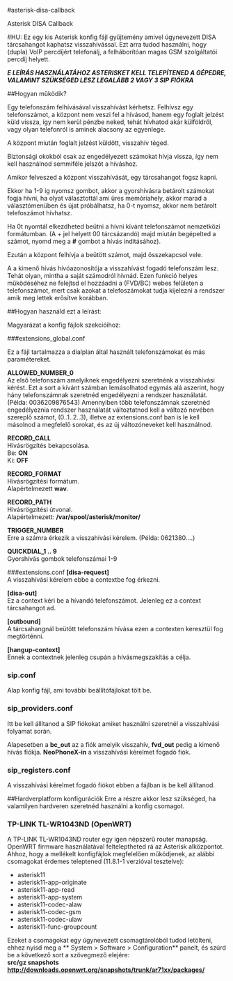 #asterisk-disa-callback

Asterisk DISA Callback

#HU:
Ez egy kis Asterisk konfig fájl gyűjtemény amivel úgynevezett DISA tárcsahangot kaphatsz visszahívással.
Ezt arra tudod használni, hogy (dupla) VoIP percdíjért telefonálj, a felháborítóan magas GSM szolgáltatói percdíj helyett.

**_E LEÍRÁS HASZNÁLATÁHOZ ASTERISKET KELL TELEPÍTENED A GÉPEDRE, VALAMINT SZÜKSÉGED LESZ LEGALÁBB 2 VAGY 3 SIP FIÓKRA_**

##Hogyan működik?

Egy telefonszám felhívásával visszahívást kérhetsz.
Felhívsz egy telefonszámot, a központ nem veszi fel a hívásod, hanem egy foglalt jelzést küld vissza, így nem kerül pénzbe neked, tehát hívhatod akár külföldről, vagy olyan telefonról is aminek alacsony az egyenlege.

A központ miután foglalt jelzést küldött, visszahív téged.

Biztonsági okokból csak az engedélyezett számokat hívja vissza, így nem kell használnod semmiféle jelszót a híváshoz.

Amikor felveszed a központ visszahívását, egy tárcsahangot fogsz kapni. 

Ekkor ha 1-9 ig nyomsz gombot, akkor a gyorshívásra betárolt számokat fogja hívni, ha olyat választottál ami üres memóriahely, akkor marad a választómenüben és újat próbálhatsz, ha 0-t nyomsz, akkor nem betárolt telefoszámot hívhatsz.

Ha 0t nyomtál elkezdheted beütni a hívni kívánt telefonszámot nemzetközi formátumban. (A + jel helyett 00 tárcsázandó) majd miután begépelted a számot, nyomd meg a **#** gombot a hívás indításához).

Ezután a központ felhívja a beütött számot, majd összekapcsol vele.

A a kimenő hívás hívóazonosítója a visszahívást fogadó telefonszám lesz. Tehát olyan, mintha a saját számodról hívnád. Ezen funkció helyes működéséhez ne felejtsd el hozzáadni a (FVD/BC) webes felületen a telefonszámot, mert csak azokat a telefoszámokat tudja kijelezni a rendszer amik meg lettek erősítve korábban.

##Hogyan használd ezt a leírást:

Magyarázat a konfig fájlok szekcióihoz:

###extensions_global.conf

Ez a fájl tartalmazza a dialplan által használt telefonszámokat és más paramétereket.

**ALLOWED_NUMBER_0**<br>
Az első telefonszám amelyiknek engedélyezni szeretnénk a visszahívási kérést. Ezt a sort a kívánt számban lemásolhatod egymás alá aszerint, hogy hány telefonszámnak szeretnéd engedélyezni a rendszer használatát. (Példa: 0036209876543)
Amennyiben több telefonszámnak szeretnéd engedélyeznia rendszer használatát változtatnod kell a változó nevében szereplő számot, (0..1..2..3), illetve az extensions.conf ban is le kell másolnod a megfelelő sorokat, és az új változóneveket kell használnod.

**RECORD_CALL**<br>
Hívásrögzítés bekapcsolása.<br>
Be: **ON**<br>
Ki: **OFF**

**RECORD_FORMAT**<br>
Hívásrögzítési formátum.<br>
Alapértelmezett **wav**.

**RECORD_PATH**<br>
Hívásrögzítési útvonal. <br>
Alapértelmezett: **/var/spool/asterisk/monitor/**

**TRIGGER_NUMBER**<br>
Erre a számra érkezik a visszahívási kérelem. (Példa: 0621380....)

**QUICKDIAL_1 .. 9**<br>
Gyorshívás gombok telefonszámai 1-9

###extensions.conf
**[disa-request]**<br>
A visszahívási kérelem ebbe a contextbe fog érkezni.

**[disa-out]**<br>
Ez a context kéri be a hívandó telefonszámot. Jelenleg ez a context tárcsahangot ad.

**[outbound]**<br>
A tárcsahangnál beütött telefonszám hívása ezen a contexten keresztül fog megtörténni.

**[hangup-context]**<br>
Ennek a contextnek jelenleg csupán a hívásmegszakítás a célja.

### sip.conf

Alap konfig fájl, ami további beállítófájlokat tölt be.

### sip_providers.conf

Itt be kell állítanod a SIP fiókokat amiket használni szeretnél a visszahívási folyamat során.

Alapesetben a **bc_out** az a fiók amelyik visszahív, **fvd_out** pedig a kimenő hívás fiókja.
**NeoPhoneX-in** a visszahívási kérelmet fogadó fiók.

### sip_registers.conf
A visszahívási kérelmet fogadó fiókot ebben a fájlban is be kell állítanod.


##Hardverplatform konfigurációk
Erre a részre akkor lesz szükséged, ha valamilyen hardveren szeretnéd használni a konfig csomagot.

### TP-LINK TL-WR1043ND (OpenWRT)
A TP-LINK TL-WR1043ND router egy igen népszerű router manapság. OpenWRT firmware használatával felteleptheted rá az Asterisk alközpontot. Ahhoz, hogy a mellékelt konfigfájlok megfelelően működjenek, az alábbi csomagokat érdemes teleptened (11.8.1-1 verzióval tesztelve):

- asterisk11
- asterisk11-app-originate
- asterisk11-app-read
- asterisk11-app-system
- asterisk11-codec-alaw
- asterisk11-codec-gsm
- asterisk11-codec-ulaw
- asterisk11-func-groupcount

Ezeket a csomagokat egy úgynevezett csomagtárolóból tudod letölteni, ehhez nyisd meg a ** System &gt; Software &gt; Configuration** panelt, és szúrd be a következő sort a szövegmező elejére:<br>
**src/gz snapshots http://downloads.openwrt.org/snapshots/trunk/ar71xx/packages/**
